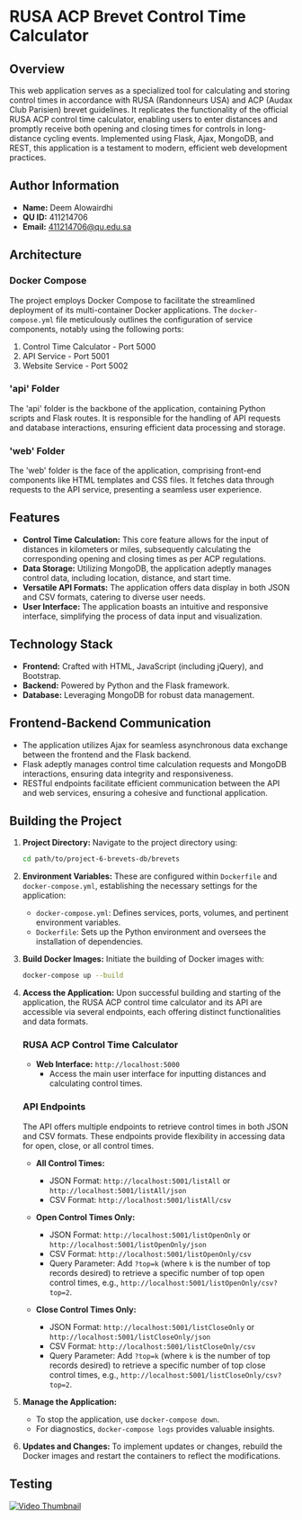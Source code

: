 # RUSA ACP Brevet Control Time Calculator

## Overview
This web application serves as a specialized tool for calculating and storing control times in accordance with RUSA (Randonneurs USA) and ACP (Audax Club Parisien) brevet guidelines. It replicates the functionality of the official RUSA ACP control time calculator, enabling users to enter distances and promptly receive both opening and closing times for controls in long-distance cycling events. Implemented using Flask, Ajax, MongoDB, and REST, this application is a testament to modern, efficient web development practices.

## Author Information
- **Name:** Deem Alowairdhi
- **QU ID:** 411214706
- **Email:** [411214706@qu.edu.sa](mailto:411214706@qu.edu.sa)

## Architecture

### Docker Compose
The project employs Docker Compose to facilitate the streamlined deployment of its multi-container Docker applications. The `docker-compose.yml` file meticulously outlines the configuration of service components, notably using the following ports:
1. Control Time Calculator - Port 5000
2. API Service - Port 5001
3. Website Service - Port 5002

### 'api' Folder
The 'api' folder is the backbone of the application, containing Python scripts and Flask routes. It is responsible for the handling of API requests and database interactions, ensuring efficient data processing and storage.

### 'web' Folder
The 'web' folder is the face of the application, comprising front-end components like HTML templates and CSS files. It fetches data through requests to the API service, presenting a seamless user experience.

## Features
- **Control Time Calculation:** This core feature allows for the input of distances in kilometers or miles, subsequently calculating the corresponding opening and closing times as per ACP regulations.
- **Data Storage:** Utilizing MongoDB, the application adeptly manages control data, including location, distance, and start time.
- **Versatile API Formats:** The application offers data display in both JSON and CSV formats, catering to diverse user needs.
- **User Interface:** The application boasts an intuitive and responsive interface, simplifying the process of data input and visualization.

## Technology Stack
- **Frontend:** Crafted with HTML, JavaScript (including jQuery), and Bootstrap.
- **Backend:** Powered by Python and the Flask framework.
- **Database:** Leveraging MongoDB for robust data management.

## Frontend-Backend Communication
- The application utilizes Ajax for seamless asynchronous data exchange between the frontend and the Flask backend.
- Flask adeptly manages control time calculation requests and MongoDB interactions, ensuring data integrity and responsiveness.
- RESTful endpoints facilitate efficient communication between the API and web services, ensuring a cohesive and functional application.

## Building the Project
1. **Project Directory:**
   Navigate to the project directory using:
   ```bash
   cd path/to/project-6-brevets-db/brevets
   ```
2. **Environment Variables:**
   These are configured within `Dockerfile` and `docker-compose.yml`, establishing the necessary settings for the application:
   - `docker-compose.yml`: Defines services, ports, volumes, and pertinent environment variables.
   - `Dockerfile`: Sets up the Python environment and oversees the installation of dependencies.

3. **Build Docker Images:**
   Initiate the building of Docker images with:
   ```bash
   docker-compose up --build
   ```

4. **Access the Application:**
   Upon successful building and starting of the application, the RUSA ACP control time calculator and its API are accessible via several endpoints, each offering distinct functionalities and data formats.

   ### RUSA ACP Control Time Calculator
   - **Web Interface:** `http://localhost:5000`
     - Access the main user interface for inputting distances and calculating control times.

   ### API Endpoints
   The API offers multiple endpoints to retrieve control times in both JSON and CSV formats. These endpoints provide flexibility in accessing data for open, close, or all control times.

   - **All Control Times:**
     - JSON Format: `http://localhost:5001/listAll` or `http://localhost:5001/listAll/json`
     - CSV Format: `http://localhost:5001/listAll/csv`

   - **Open Control Times Only:**
     - JSON Format: `http://localhost:5001/listOpenOnly` or `http://localhost:5001/listOpenOnly/json`
     - CSV Format: `http://localhost:5001/listOpenOnly/csv`
     - Query Parameter: Add `?top=k` (where `k` is the number of top records desired) to retrieve a specific number of top open control times, e.g., `http://localhost:5001/listOpenOnly/csv?top=2`.

   - **Close Control Times Only:**
     - JSON Format: `http://localhost:5001/listCloseOnly` or `http://localhost:5001/listCloseOnly/json`
     - CSV Format: `http://localhost:5001/listCloseOnly/csv`
     - Query Parameter: Add `?top=k` (where `k` is the number of top records desired) to retrieve a specific number of top close control times, e.g., `http://localhost:5001/listCloseOnly/csv?top=2`.

5. **Manage the Application:**
   - To stop the application, use `docker-compose down`.
   - For diagnostics, `docker-compose logs` provides valuable insights.

6. **Updates and Changes:**
   To implement updates or changes, rebuild the Docker images and restart the containers to reflect the modifications.


## Testing
[![Video Thumbnail](https://img.youtube.com/vi/I8kQC1xZZ6U/maxresdefault.jpg)](https://youtu.be/I8kQC1xZZ6U)

